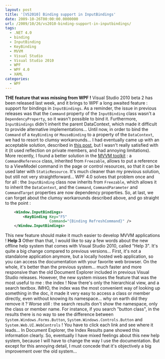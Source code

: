 ```yaml
---
layout: post
title: '[VS2010] Binding support in InputBindings'
date: 2009-10-26T00:00:00.0000000
url: /2009/10/26/vs2010-binding-support-in-inputbindings/
tags:
  - .NET 4.0
  - binding
  - InputBinding
  - KeyBinding
  - MVVM
  - Visual Studio
  - Visual Studio 2010
  - WPF
  - WPF 4.0
  - XAML
categories:
  - WPF
---
```


**THE feature that was missing from WPF !**  Visual Studio 2010 beta 2 has been released last week, and it brings to WPF a long awaited feature : support for bindings in `InputBindings`.  As a reminder, the issue in previous releases was that the `Command` property of the `InputBinding` class wasn't a `DependencyProperty`, so it wasn't possible to bind it. Furthermore, `InputBindings` didn't inherit the parent DataContext, which made it difficult to provide alternative implementations...  Until now, in order to bind the `Command` of a `KeyBinding` or `MouseBinding` to a property of the `DataContext`, we had to resort to clumsy workarounds... I had eventually came up with an acceptable solution, described in [this post](http://www.thomaslevesque.com/2009/03/17/wpf-using-inputbindings-with-the-mvvm-pattern/), but I wasn't really satisfied with it (it used reflection on private members, and had annoying limitations).  More recently, I found a better solution in the [MVVM toolkit](http://www.codeplex.com/wpf/Release/ProjectReleases.aspx?ReleaseId=14962) : a `CommandReference` class, inherited from `Freezable`, allows to put a reference to a ViewModel command in the page or control resources, so that it can be used later with `StaticResource`. It's much cleaner than my previous solution, but still not very straightforward...  WPF 4.0 solves that problem once and for all : the `InputBinding` class now inherits from `Freezable`, which allows it to inherit the `DataContext`, and the `Command`, `CommandParameter` and `CommandTarget` properties are now dependency properties. So, at last, we can forget about the clumsy workarounds described above, and go straight to the point :  
```xml
    <Window.InputBindings>
        <KeyBinding Key="F5"
                    Command="{Binding RefreshCommand}" />
    </Window.InputBindings>
```
  This new feature should make it much easier to develop MVVM applications !  **Help 3**  Other than that, I would like to say a few words about the new offline help system that comes with Visual Studio 2010, called "Help 3". It's quite a big change compared to previous versions... First, it's not a standalone application anymore, but a locally hosted web application, so you can access the documentation with your favorite web browser. On the whole, it's better than the previous system... much faster and more responsive than the old Document Explorer included in previous Visual Studio releases.  However, the new system misses the feature that was the most useful to me : the index ! Now there's only the hierarchical view, and a search textbox. IMHO, the index was the most convenient way of looking up something in the doc, it made it very easy to access a class or member directly, even without knowing its namespace... why on earth did they remove it ? Worse still : the search results don't show the namespace, only the class or member name. For instance, if you search "button class", in the results there is no way to see the difference between `System.Windows.Forms.Button`, `System.Windows.Controls.Button` and `System.Web.UI.WebControls` ! You have to click each link and see where it leads... In Document Explorer, the Index Results pane showed this information clearly.  So, eventually I have mixed feelings about this new help system, because I will have to change the way I use the documentation. But except for this annoying detail,  I must concede that it's objectively a big improvement over the old system...

